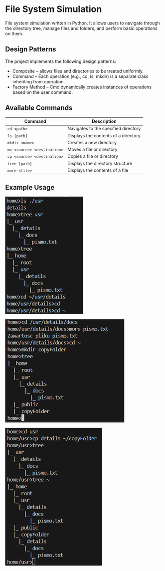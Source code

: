 # File System Simulation

File system simulation written in Python. It allows users to navigate through the directory tree, manage files and folders, and perform basic operations on them.

## Design Patterns
The project implements the following design patterns:

- Composite – allows files and directories to be treated uniformly.
- Command – Each operation (e.g., cd, ls, mkdir) is a separate class inheriting from operation.
- Factory Method – Cmd dynamically creates instances of operations based on the user command.

## Available Commands

| Command                  | Description                          |
|--------------------------|--------------------------------------|
| `cd <path>`             | Navigates to the specified directory |
| `ls [path]`            | Displays the contents of a directory |
| `mkdir <name>`         | Creates a new directory              |
| `mv <source> <destination>` | Moves a file or directory         |
| `cp <source> <destination>` | Copies a file or directory        |
| `tree [path]`          | Displays the directory structure     |
| `more <file>`         | Displays the contents of a file      |

## Example Usage

![SSC1](https://github.com/zywczak/FileSystemSimulation/blob/main/console1.png)

![SSC2](https://github.com/zywczak/FileSystemSimulation/blob/main/console2.png)

![SSC3](https://github.com/zywczak/FileSystemSimulation/blob/main/console3.png)